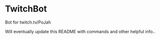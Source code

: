 # TwitchBot
Bot for twitch.tv/PoJah

Will eventually update this README with commands and other helpful info..
